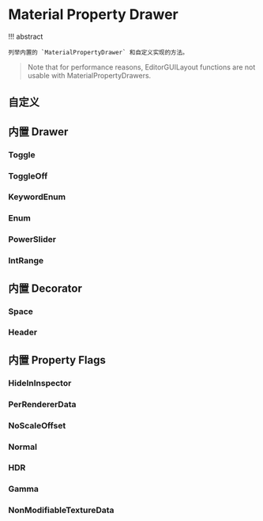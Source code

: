 # Material Property Drawer

!!! abstract

    列举内置的 `MaterialPropertyDrawer` 和自定义实现的方法。

> Note that for performance reasons, EditorGUILayout functions are not usable with MaterialPropertyDrawers.

## 自定义

## 内置 Drawer

### Toggle

### ToggleOff

### KeywordEnum

### Enum

### PowerSlider

### IntRange

## 内置 Decorator

### Space

### Header

## 内置 Property Flags

### HideInInspector

### PerRendererData

### NoScaleOffset

### Normal

### HDR

### Gamma

### NonModifiableTextureData

[^1]: [Unity - Scripting API: MaterialPropertyDrawer](https://docs.unity3d.com/2022.3/Documentation/ScriptReference/MaterialPropertyDrawer.html)
[^2]: [Shader笔记——自定义Material面板 - 简书](https://www.jianshu.com/p/a1f5ecb7706d)